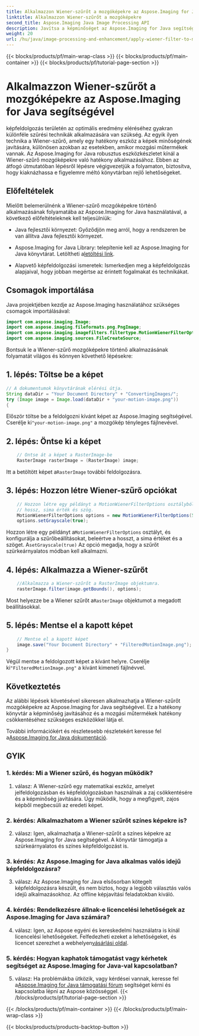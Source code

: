 ```yaml
---
title: Alkalmazzon Wiener-szűrőt a mozgóképekre az Aspose.Imaging for Java segítségével
linktitle: Alkalmazzon Wiener-szűrőt a mozgóképekre
second_title: Aspose.Imaging Java Image Processing API
description: Javítsa a képminőséget az Aspose.Imaging for Java segítségével. Tanulja meg lépésről lépésre alkalmazni a Wiener-szűrőt mozgóképekre. Optimalizálja képfeldolgozását.
weight: 20
url: /hu/java/image-processing-and-enhancement/apply-wiener-filter-to-motion-images/
---
```


{{< blocks/products/pf/main-wrap-class >}}
{{< blocks/products/pf/main-container >}}
{{< blocks/products/pf/tutorial-page-section >}}

# Alkalmazzon Wiener-szűrőt a mozgóképekre az Aspose.Imaging for Java segítségével


képfeldolgozás területén az optimális eredmény eléréséhez gyakran különféle szűrési technikák alkalmazására van szükség. Az egyik ilyen technika a Wiener-szűrő, amely egy hatékony eszköz a képek minőségének javítására, különösen azokban az esetekben, amikor mozgási műtermékek vannak. Az Aspose.Imaging for Java robusztus eszközkészletet kínál a Wiener-szűrő mozgóképekre való hatékony alkalmazásához. Ebben az átfogó útmutatóban lépésről lépésre végigvezetjük a folyamaton, biztosítva, hogy kiaknázhassa e figyelemre méltó könyvtárban rejlő lehetőségeket.

## Előfeltételek

Mielőtt belemerülnénk a Wiener-szűrő mozgóképekre történő alkalmazásának folyamatába az Aspose.Imaging for Java használatával, a következő előfeltételeknek kell teljesülniük:

- Java fejlesztői környezet: Győződjön meg arról, hogy a rendszeren be van állítva Java fejlesztői környezet.

-  Aspose.Imaging for Java Library: telepítenie kell az Aspose.Imaging for Java könyvtárat. Letöltheti a[letöltési link](https://releases.aspose.com/imaging/java/).

- Alapvető képfeldolgozási ismeretek: Ismerkedjen meg a képfeldolgozás alapjaival, hogy jobban megértse az érintett fogalmakat és technikákat.

## Csomagok importálása

Java projektjében kezdje az Aspose.Imaging használatához szükséges csomagok importálásával:

```java
import com.aspose.imaging.Image;
import com.aspose.imaging.fileformats.png.PngImage;
import com.aspose.imaging.imagefilters.filtertype.MotionWienerFilterOptions;
import com.aspose.imaging.sources.FileCreateSource;
```

Bontsuk le a Wiener-szűrő mozgóképekre történő alkalmazásának folyamatát világos és könnyen követhető lépésekre:

## 1. lépés: Töltse be a képet

```java
// A dokumentumok könyvtárának elérési útja.
String dataDir = "Your Document Directory" + "ConvertingImages/";
try (Image image = Image.load(dataDir + "your-motion-image.png"))
{
```

 Először töltse be a feldolgozni kívánt képet az Aspose.Imaging segítségével. Cserélje ki`"your-motion-image.png"` a mozgókép tényleges fájlnevével.

## 2. lépés: Öntse ki a képet

```java
    // Öntse át a képet a RasterImage-be
    RasterImage rasterImage = (RasterImage) image;
```

 Itt a betöltött képet a`RasterImage` további feldolgozásra.

## 3. lépés: Hozzon létre Wiener-szűrő opciókat

```java
    // Hozzon létre egy példányt a MotionWienerFilterOptions osztályból, és állítsa be a
    // hossz, sima érték és szög.
    MotionWienerFilterOptions options = new MotionWienerFilterOptions(50, 9, 90);
    options.setGrayscale(true);
```

 Hozzon létre egy példányt a`MotionWienerFilterOptions` osztályt, és konfigurálja a szűrőbeállításokat, beleértve a hosszt, a sima értéket és a szöget. A`setGrayscale(true)` Az opció megadja, hogy a szűrőt szürkeárnyalatos módban kell alkalmazni.

## 4. lépés: Alkalmazza a Wiener-szűrőt

```java
    //Alkalmazza a Wiener-szűrőt a RasterImage objektumra.
    rasterImage.filter(image.getBounds(), options);
```

 Most helyezze be a Wiener szűrőt a`RasterImage` objektumot a megadott beállításokkal.

## 5. lépés: Mentse el a kapott képet

```java
    // Mentse el a kapott képet
    image.save("Your Document Directory" + "FilteredMotionImage.png");
}
```

 Végül mentse a feldolgozott képet a kívánt helyre. Cserélje ki`"FilteredMotionImage.png"` a kívánt kimeneti fájlnévvel.

## Következtetés

Az alábbi lépések követésével sikeresen alkalmazhatja a Wiener-szűrőt mozgóképekre az Aspose.Imaging for Java segítségével. Ez a hatékony könyvtár a képminőség javításához és a mozgási műtermékek hatékony csökkentéséhez szükséges eszközökkel látja el.

 További információkért és részletesebb részletekért keresse fel a[Aspose.Imaging for Java dokumentáció](https://reference.aspose.com/imaging/java/).

## GYIK

### 1. kérdés: Mi a Wiener szűrő, és hogyan működik?

1. válasz: A Wiener-szűrő egy matematikai eszköz, amelyet jelfeldolgozásban és képfeldolgozásban használnak a zaj csökkentésére és a képminőség javítására. Úgy működik, hogy a megfigyelt, zajos képből megbecsüli az eredeti képet.

### 2. kérdés: Alkalmazhatom a Wiener szűrőt színes képekre is?

2. válasz: Igen, alkalmazhatja a Wiener-szűrőt a színes képekre az Aspose.Imaging for Java segítségével. A könyvtár támogatja a szürkeárnyalatos és színes képfeldolgozást is.

### 3. kérdés: Az Aspose.Imaging for Java alkalmas valós idejű képfeldolgozásra?

3. válasz: Az Aspose.Imaging for Java elsősorban kötegelt képfeldolgozásra készült, és nem biztos, hogy a legjobb választás valós idejű alkalmazásokhoz. Az offline képjavítási feladatokban kiváló.

### 4. kérdés: Rendelkezésre állnak-e licencelési lehetőségek az Aspose.Imaging for Java számára?

 4. válasz: Igen, az Aspose egyéni és kereskedelmi használatra is kínál licencelési lehetőségeket. Felfedezheti ezeket a lehetőségeket, és licencet szerezhet a webhelyen[vásárlási oldal](https://purchase.aspose.com/buy).

### 5. kérdés: Hogyan kaphatok támogatást vagy kérhetek segítséget az Aspose.Imaging for Java-val kapcsolatban?

 5. válasz: Ha problémákba ütközik, vagy kérdései vannak, keresse fel a[Aspose.Imaging for Java támogatási fórum](https://forum.aspose.com/) segítséget kérni és kapcsolatba lépni az Aspose közösséggel.
{{< /blocks/products/pf/tutorial-page-section >}}

{{< /blocks/products/pf/main-container >}}
{{< /blocks/products/pf/main-wrap-class >}}

{{< blocks/products/products-backtop-button >}}
